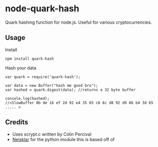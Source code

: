 node-quark-hash
===============

Quark hashing function for node.js. Useful for various cryptocurrencies.

Usage
-----

Install

    npm install quark-hash


Hash your data

    var quark = require('quark-hash');

    var data = new Buffer("hash me good bro");
    var hashed = quark.digest(data); //returns a 32 byte buffer

    console.log(hashed);
    //<SlowBuffer 0b de 16 ef 2d 92 e4 35 65 c6 6c d8 92 d9 66 b4 3d 65 ..... >

Credits
-------

* Uses scrypt.c written by Colin Percival
* [Neisklar](https://github.com/Neisklar/quarkcoin-hash-python) for the python module this is based off of